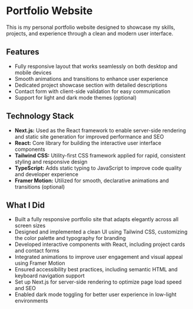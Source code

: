 # Portfolio Website

This is my personal portfolio website designed to showcase my skills, projects, and experience through a clean and modern user interface.

## Features

- Fully responsive layout that works seamlessly on both desktop and mobile devices  
- Smooth animations and transitions to enhance user experience  
- Dedicated project showcase section with detailed descriptions  
- Contact form with client-side validation for easy communication  
- Support for light and dark mode themes (optional)  

## Technology Stack

- **Next.js:** Used as the React framework to enable server-side rendering and static site generation for improved performance and SEO  
- **React:** Core library for building the interactive user interface components  
- **Tailwind CSS:** Utility-first CSS framework applied for rapid, consistent styling and responsive design  
- **TypeScript:** Adds static typing to JavaScript to improve code quality and developer experience  
- **Framer Motion:** Utilized for smooth, declarative animations and transitions (optional)  

## What I Did

- Built a fully responsive portfolio site that adapts elegantly across all screen sizes  
- Designed and implemented a clean UI using Tailwind CSS, customizing the color palette and typography for branding  
- Developed interactive components with React, including project cards and contact forms  
- Integrated animations to improve user engagement and visual appeal using Framer Motion  
- Ensured accessibility best practices, including semantic HTML and keyboard navigation support  
- Set up Next.js for server-side rendering to optimize page load speed and SEO  
- Enabled dark mode toggling for better user experience in low-light environments  
